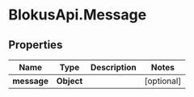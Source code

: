 # BlokusApi.Message

## Properties

Name | Type | Description | Notes
------------ | ------------- | ------------- | -------------
**message** | **Object** |  | [optional] 


